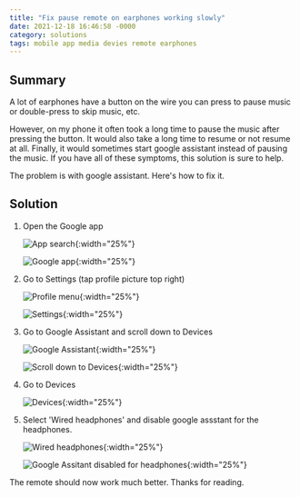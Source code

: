 ```yaml
---
title: "Fix pause remote on earphones working slowly"
date: 2021-12-18 16:46:58 -0000
category: solutions
tags: mobile app media devies remote earphones
---
```


## Summary

A lot of earphones have a button on the wire you can press to pause music or double-press to skip music, etc.

However, on my phone it often took a long time to pause the music after pressing the button. It would also take a long time to resume or not resume at all. Finally, it would sometimes start google assistant instead of pausing the music. If you have all of these symptoms, this solution is sure to help.

The problem is with google assistant. Here's how to fix it.

## Solution

1. Open the Google app

    ![App search](/assets/images/earphones-remote/Screenshot_20211218_164422_ch.deletescape.lawnchair.plah.jpg){:width="25%"}

    ![Google app](/assets/images/earphones-remote/Screenshot_20211218_164427_com.google.android.googlequicksearchbox.jpg){:width="25%"}

2. Go to Settings (tap profile picture top right)

    ![Profile menu](/assets/images/earphones-remote/Screenshot_20211218_164435_com.google.android.googlequicksearchbox.jpg){:width="25%"}

    ![Settings](/assets/images/earphones-remote/Screenshot_20211218_164439_com.google.android.googlequicksearchbox.jpg){:width="25%"}

3. Go to Google Assistant and scroll down to Devices

    ![Google Assistant](/assets/images/earphones-remote/Screenshot_20211218_164443_com.google.android.googlequicksearchbox.jpg){:width="25%"}

    ![Scroll down to Devices](/assets/images/earphones-remote/Screenshot_20211218_164449_com.google.android.googlequicksearchbox.jpg){:width="25%"}

4. Go to Devices

    ![Devices](/assets/images/earphones-remote/Screenshot_20211218_164452_com.google.android.googlequicksearchbox.jpg){:width="25%"}

5. Select 'Wired headphones' and disable google assstant for the headphones.

    ![Wired headphones](/assets/images/earphones-remote/Screenshot_20211218_164456_com.google.android.googlequicksearchbox.jpg){:width="25%"}

    ![Google Assitant disabled for headphones](/assets/images/earphones-remote/Screenshot_20211218_164459_com.google.android.googlequicksearchbox.jpg){:width="25%"}

The remote should now work much better. Thanks for reading.
